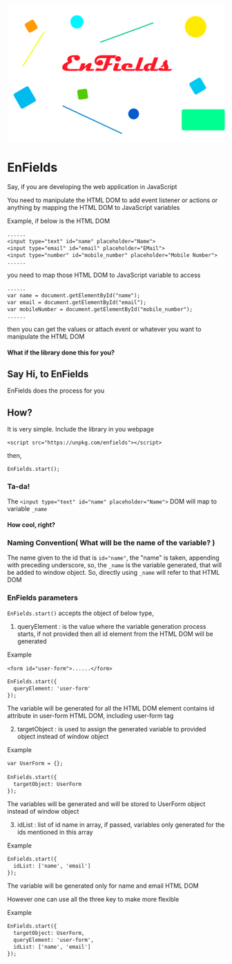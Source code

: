 ![EnFields](EnFields_Cover.png)

# EnFields
Say, if you are developing the web application in JavaScript


You need to manipulate the HTML DOM to add event listener or actions or anything by mapping the HTML DOM to JavaScript variables

Example,
if below is the HTML DOM
```
......
<input type="text" id="name" placeholder="Name">
<input type="email" id="email" placeholder="EMail">
<input type="number" id="mobile_number" placeholder="Mobile Number">
......
```
you need to map those HTML DOM to JavaScript variable to access
```
......
var name = document.getElementById("name");
var email = document.getElementById("email");
var mobileNumber = document.getElementById("mobile_number");
......
```
then you can get the values or attach event or whatever you want to manipulate the HTML DOM

#### What if the library done this for you?
## Say Hi, to EnFields
EnFields does the process for you
## How?
It is very simple.  Include the library in you webpage

```
<script src="https://unpkg.com/enfields"></script>
```
then,
```
EnFields.start();
```

### Ta-da!
The
```<input type="text" id="name" placeholder="Name">```
DOM will map to variable
```_name```

#### How cool, right?


### Naming Convention( What will be the name of the variable? )
The name given to the id that is ```id="name"```, the "name" is taken, appending with preceding underscore, so, the ```_name```  is the variable generated, that will be added to window object.  So, directly using ```_name``` will refer to that HTML DOM

### EnFields parameters

```EnFields.start()``` accepts the object of below type,

1. queryElement : is the value where the variable generation process starts, if not provided then all id element from the HTML DOM will be generated

  Example

  ```<form id="user-form">......</form>```
  ```
  EnFields.start({
    queryElement: 'user-form'
  });

  ```

  The variable will be generated for all the HTML DOM element contains id attribute in user-form HTML DOM, including user-form tag

2. targetObject : is used to assign the generated variable to provided object instead of window object

  Example
  ```
  var UserForm = {};

  EnFields.start({
    targetObject: UserForm
  });

  ```
  The variables will be generated and will be stored to UserForm object instead of window object

3. idList : list of id name in array, if passed, variables only generated for the ids mentioned in this array

  Example
  ```
  EnFields.start({
    idList: ['name', 'email']
  });

  ```

  The variable will be generated only for name and email HTML DOM

However one can use all the three key to make more flexible

Example
```
EnFields.start({
  targetObject: UserForm,
  queryElement: 'user-form',
  idList: ['name', 'email']
});

```
